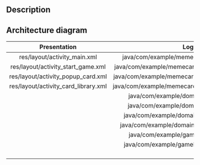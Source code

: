 ## Description

## Architecture diagram
|             Presentation             |                        Logic                        |                         Data                        |
|:------------------------------------:|:---------------------------------------------------:|:---------------------------------------------------:|
|     res/layout/activity_main.xml     |     java/com/example/memecards/MainActivity.java    |                  assets/cards.json                  |
|  res/layout/activity_start_game.xml  |  java/com/example/memecards/StartGameActivity.java  |                  assets/events.json                 |
|  res/layout/activity_popup_card.xml  |  java/com/example/memecards/PopupCardActivity.java  |  java/com/example/memedatabase/BattleDeckStub.java  |
| res/layout/activity_card_library.xml | java/com/example/memecards/CardLibraryActivity.java |      java/com/example/memedatabase/DBLoader.java    |
|                                      |       java/com/example/domainobjects/Deck.java      |   java/com/example/memedatabase/EventListStub.java  |
|                                      |      java/com/example/domainobjects/Event.java      |  java/com/example/memedatabase/MasterDeckStub.java  |
|                                      |     java/com/example/domainobjects/EvenList.java    |  java/com/example/memedatabase/PlayerStatsStub.java |
|                                      |     java/com/example/domainobjects/MemeCard.java    |                                                     |
|                                      |      java/com/example/gamelogic/AI_Player.java      |                                                     |
|                                      |      java/com/example/gamelogic/GameEngine.java     |                                                     |
|                                      |                                                     |                                                     |
|                                      |                                                     |                                                     |
|                                      |                                                     |                                                     |
|                                      |                                                     |                                                     |